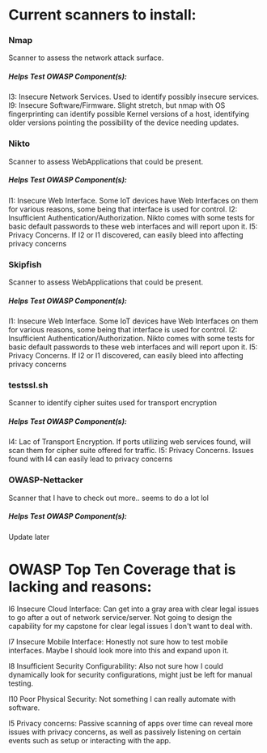 # Current scanners to install:

### Nmap
Scanner to assess the network attack surface.

##### Helps Test OWASP Component(s):
I3: Insecure Network Services. Used to identify possibly insecure services.
I9: Insecure Software/Firmware. Slight stretch, but nmap with OS fingerprinting
can identify possible Kernel versions of a host, identifying older versions
pointing the possibility of the device needing updates.

### Nikto
Scanner to assess WebApplications that could be present.

##### Helps Test OWASP Component(s):
I1: Insecure Web Interface. Some IoT devices have Web Interfaces on them
for various reasons, some being that interface is used for control.
I2: Insufficient Authentication/Authorization. Nikto comes with some tests
for basic default passwords to these web interfaces and will report upon it.
I5: Privacy Concerns. If I2 or I1 discovered, can easily bleed into affecting
privacy concerns

### Skipfish
Scanner to assess WebApplications that could be present.

##### Helps Test OWASP Component(s):
I1: Insecure Web Interface. Some IoT devices have Web Interfaces on them
for various reasons, some being that interface is used for control.
I2: Insufficient Authentication/Authorization. Nikto comes with some tests
for basic default passwords to these web interfaces and will report upon it.
I5: Privacy Concerns. If I2 or I1 discovered, can easily bleed into affecting
privacy concerns

### testssl.sh
Scanner to identify cipher suites used for transport encryption

##### Helps Test OWASP Component(s):
I4: Lac of Transport Encryption. If ports utilizing web services found, will
scan them for cipher suite offered for traffic.
I5: Privacy Concerns. Issues found with I4 can easily lead to privacy concerns

### OWASP-Nettacker
Scanner that I have to check out more.. seems to do a lot lol

##### Helps Test OWASP Component(s):
Update later



# OWASP Top Ten Coverage that is lacking and reasons:
I6 Insecure Cloud Interface: Can get into a gray area with clear legal issues
to go after a out of network service/server. Not going to design the capability
for my capstone for clear legal issues I don't want to deal with.

I7 Insecure Mobile Interface: Honestly not sure how to test mobile interfaces.
Maybe I should look more into this and expand upon it.

I8 Insufficient Security Configurability: Also not sure how I could dynamically
look for security configurations, might just be left for manual testing.

I10 Poor Physical Security: Not something I can really automate with software.

I5 Privacy concerns: Passive scanning of apps over time can reveal more issues
with privacy concerns, as well as passively listening on certain events such as
setup or interacting with the app.
